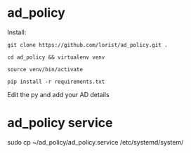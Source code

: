 # ad_policy
Install:

`git clone https://github.com/lorist/ad_policy.git .`

`cd ad_policy && virtualenv venv`

`source venv/bin/activate`

`pip install -r requirements.txt`

Edit the py and add your AD details

# ad_policy service

sudo cp ~/ad_policy/ad_policy.service /etc/systemd/system/



